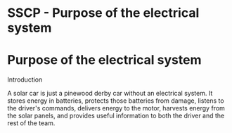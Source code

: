 # SSCP - Purpose of the electrical system

# Purpose of the electrical system

Introduction

A solar car is just a pinewood derby car without an electrical system. It stores energy in batteries, protects those batteries from damage, listens to the driver's commands, delivers energy to the motor, harvests energy from the solar panels, and provides useful information to both the driver and the rest of the team.

